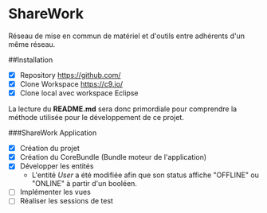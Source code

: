 # ShareWork
Réseau de mise en commun de matériel et d'outils entre adhérents d'un même réseau.

##Installation
- [X] Repository https://github.com/
- [X] Clone Workspace https://c9.io/
- [X] Clone local avec workspace Eclipse

La lecture du **README.md** sera donc primordiale pour comprendre la méthode utilisée pour le développement de ce projet.

###ShareWork Application
- [X] Création du projet
- [X] Création du CoreBundle (Bundle moteur de l'application)
- [X] Développer les entités
    * L'entité *User* a été modifiée afin que son status affiche "OFFLINE" ou "ONLINE" à partir d'un booléen.
- [ ] Implémenter les vues
- [ ] Réaliser les sessions de test